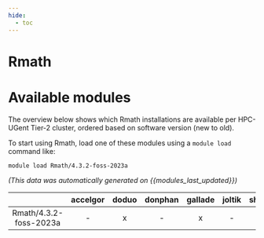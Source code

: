 ```yaml
---
hide:
  - toc
---
```


Rmath
=====

# Available modules


The overview below shows which Rmath installations are available per HPC-UGent Tier-2 cluster, ordered based on software version (new to old).

To start using Rmath, load one of these modules using a `module load` command like:

```shell
module load Rmath/4.3.2-foss-2023a
```

*(This data was automatically generated on {{modules_last_updated}})*  

| |accelgor|doduo|donphan|gallade|joltik|shinx|
| :---: | :---: | :---: | :---: | :---: | :---: | :---: |
|Rmath/4.3.2-foss-2023a|-|x|-|x|-|-|
